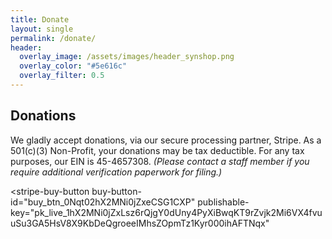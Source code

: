 ```yaml
---
title: Donate
layout: single
permalink: /donate/
header:
  overlay_image: /assets/images/header_synshop.png
  overlay_color: "#5e616c"
  overlay_filter: 0.5
---
```


## Donations

We gladly accept donations, via our secure processing partner, Stripe. As a 501(c)(3) Non-Profit, your donations may be tax deductible. For any tax purposes, our EIN is 45-4657308. *(Please contact a staff member if you require additional verification paperwork for filing.)*

<script async
  src="https://js.stripe.com/v3/buy-button.js">
</script>

<stripe-buy-button
  buy-button-id="buy_btn_0Nqt02hX2MNi0jZxeCSG1CXP"
  publishable-key="pk_live_1hX2MNi0jZxLsz6rQjgY0dUny4PyXiBwqKT9rZvjk2Mi6VX4fvuuSu3GA5HsV8X9KbDeQgroeeIMhsZOpmTz1Kyr000ihAFTNqx"
>
</stripe-buy-button>